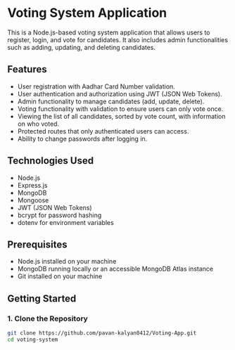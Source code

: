 # Voting System Application

This is a Node.js-based voting system application that allows users to register, login, and vote for candidates. It also includes admin functionalities such as adding, updating, and deleting candidates.

## Features

- User registration with Aadhar Card Number validation.
- User authentication and authorization using JWT (JSON Web Tokens).
- Admin functionality to manage candidates (add, update, delete).
- Voting functionality with validation to ensure users can only vote once.
- Viewing the list of all candidates, sorted by vote count, with information on who voted.
- Protected routes that only authenticated users can access.
- Ability to change passwords after logging in.

## Technologies Used

- Node.js
- Express.js
- MongoDB
- Mongoose
- JWT (JSON Web Tokens)
- bcrypt for password hashing
- dotenv for environment variables

## Prerequisites

- Node.js installed on your machine
- MongoDB running locally or an accessible MongoDB Atlas instance
- Git installed on your machine

## Getting Started

### 1. Clone the Repository

```bash
git clone https://github.com/pavan-kalyan0412/Voting-App.git
cd voting-system
